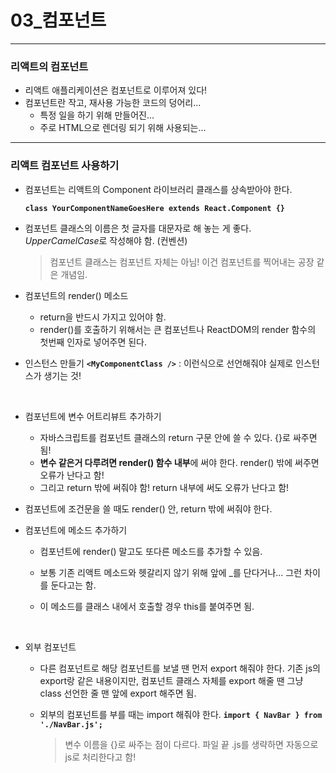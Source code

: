# 03_컴포넌트

---

### 리액트의 컴포넌트

- 리액트 애플리케이션은 컴포넌트로 이루어져 있다!
- 컴포넌트란 작고, 재사용 가능한 코드의 덩어리... 
  - 특정 일을 하기 위해 만들어진... 
  - 주로 HTML으로 렌더링 되기 위해 사용되는...


***

### 리액트 컴포넌트 사용하기

- 컴포넌트는 리액트의 Component 라이브러리 클래스를 상속받아야 한다.

  **`class YourComponentNameGoesHere extends React.Component {}`**

- 컴포넌트 클래스의 이름은 첫 글자를 대문자로 해 놓는 게 좋다. *UpperCamelCase*로 작성해야 함. (컨벤션)

  > 컴포넌트 클래스는 컴포넌트 자체는 아님! 이건 컴포넌트를 찍어내는 공장 같은 개념임.


- 컴포넌트의 render() 메소드
  - return을 반드시 가지고 있어야 함.
  - render()를 호출하기 위해서는 큰 컴포넌트나 ReactDOM의 render 함수의 첫번째 인자로 넣어주면 된다.

- 인스턴스 만들기
  **`<MyComponentClass />`** : 이런식으로 선언해줘야 실제로 인스턴스가 생기는 것!

  ​

- 컴포넌트에 변수 어트리뷰트 추가하기
  - 자바스크립트를 컴포넌트 클래스의 return 구문 안에 쓸 수 있다. {}로 싸주면 됨!
  - **변수 같은거 다루려면 render() 함수 내부**에 써야 한다. render() 밖에 써주면 오류가 난다고 함!
  - 그리고 return 밖에 써줘야 함! return 내부에 써도 오류가 난다고 함!

- 컴포넌트에 조건문을 쓸 때도 render() 안, return 밖에 써줘야 한다.

- 컴포넌트에 메소드 추가하기

  - 컴포넌트에 render() 말고도 또다른 메소드를 추가할 수 있음.

  - 보통 기존 리액트 메소드와 헷갈리지 않기 위해 앞에 _를 단다거나... 그런 차이를 둔다고는 함.

  - 이 메소드를 클래스 내에서 호출할 경우 this를 붙여주면 됨.

    ​

* 외부 컴포넌트
  - 다른 컴포넌트로 해당 컴포넌트를 보낼 땐 먼저 export 해줘야 한다.
    기존 js의 export랑 같은 내용이지만, 컴포넌트 클래스 자체를 export 해줄 땐 그냥 class 선언한 줄 맨 앞에 export 해주면 됨.

  - 외부의 컴포넌트를 부를 때는 import 해줘야 한다.
    **`import { NavBar } from './NavBar.js';`**
      > 변수 이름을 {}로 싸주는 점이 다르다.
      > 파일 끝 .js를 생략하면 자동으로 js로 처리한다고 함!

